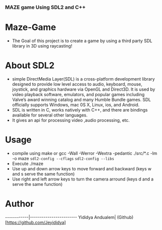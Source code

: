 ### MAZE game Using SDL2 and C++

# Maze-Game

* The Goal of this project is to create a game by using a third party SDL library in 3D using raycasting!


# About SDL2
* simple DirectMedia Layer(SDL) is a cross-platform development library designed to provide low level access to audio, keyboard, mouse, joystick, and graphics hardware via OpenGL and Direct3D. It is used by video playback software, emulators, and popular games including Valve’s award winning catalog and many Humble Bundle games.
SDL officially supports Windows, mac 0S X, Linux, ios, and Android. 
* SDL is written in C, works natively with C++, and there are bindings available for several other languages.
* It gives an api for processing video ,audio processing, etc.


# Usage
* compile using make or gcc -Wall -Werror -Wextra -pedantic ./src/*.c -lm -o maze `sdl2-config --cflags` `sdl2-config --libs`
* Execute ./maze
* Use up and down arrow keys to move forward and backward (keys w and s serve the same function)
* Use right and left arrow keys to turn the camera arround (keys d and a serve the same function)

# Author
------------|------------------------
Yididya Andualem| (Github) [https://github.com/Jeyididya]
